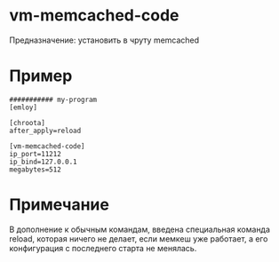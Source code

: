# vm-memcached-code

Предназначение: установить в чруту memcached

# Пример

```
########### my-program
[emloy]

[chroota]
after_apply=reload

[vm-memcached-code]
ip_port=11212
ip_bind=127.0.0.1
megabytes=512
```

# Примечание

В дополнение к обычным командам, введена специальная команда reload, 
которая ничего не делает, если мемкеш уже работает, а его конфигурация 
с последнего старта не менялась.
